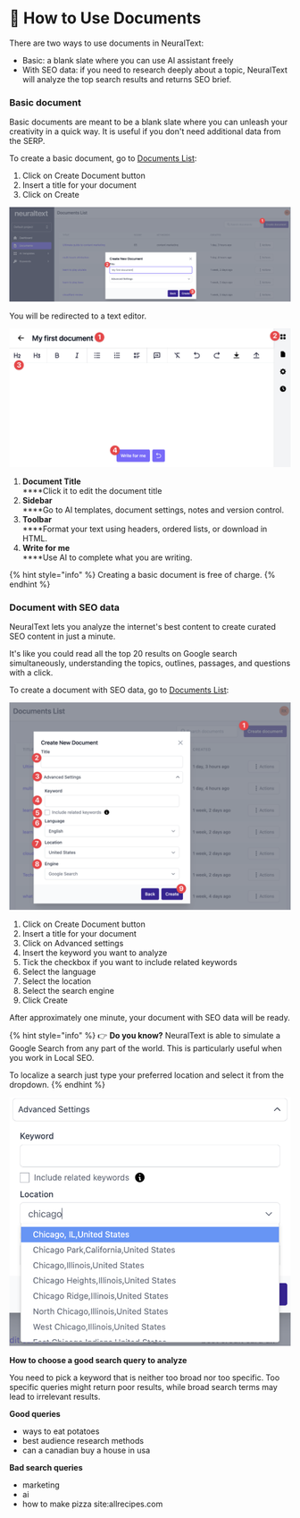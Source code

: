 # 📃 How to Use Documents

There are two ways to use documents in NeuralText:

* Basic: a blank slate where you can use AI assistant freely
* With SEO data: if you need to research deeply about a topic, NeuralText will analyze the top search results and returns SEO brief.

### Basic document

Basic documents are meant to be a blank slate where you can unleash your creativity in a quick way. It is useful if you don't need additional data from the SERP.

To create a basic document, go to [Documents List](https://app.neuraltext.com/documents):

1. Click on Create Document button
2. Insert a title for your document
3. Click on Create

![](<../../.gitbook/assets/CleanShot 2022-06-23 at 12.38.48@2x.png>)

You will be redirected to a text editor.

![](<../../.gitbook/assets/CleanShot 2022-06-23 at 12.39.53@2x.png>)

1. **Document Title**\
   ****Click it to edit the document title
2. **Sidebar**\
   ****Go to AI templates, document settings, notes and version control.
3. **Toolbar**\
   ****Format your text using headers, ordered lists, or download in HTML.
4. **Write for me**\
   ****Use AI to complete what you are writing.

{% hint style="info" %}
Creating a basic document is free of charge.
{% endhint %}

### Document with SEO data

NeuralText lets you analyze the internet's best content to create curated SEO content in just a minute.

It's like you could read all the top 20 results on Google search simultaneously, understanding the topics, outlines, passages, and questions with a click.

To create a document with SEO data, go to [Documents List](https://app.neuraltext.com/documents):&#x20;

![](<../../.gitbook/assets/CleanShot 2022-06-23 at 12.50.25@2x.png>)

1. Click on Create Document button
2. Insert a title for your document
3. Click on Advanced settings
4. Insert the keyword you want to analyze
5. Tick the checkbox if you want to include related keywords
6. Select the language
7. Select the location
8. Select the search engine
9. Click Create

After approximately one minute, your document with SEO data will be ready.

{% hint style="info" %}
👉 **Do you know?** NeuralText is able to simulate a Google Search from any part of the world. This is particularly useful when you work in Local SEO.

To localize a search just type your preferred location and select it from the dropdown.
{% endhint %}

![](<../../.gitbook/assets/CleanShot 2022-06-23 at 12.56.10@2x.png>)

**How to choose a good search query to analyze**

You need to pick a keyword that is neither too broad nor too specific. Too specific queries might return poor results, while broad search terms may lead to irrelevant results.

**Good queries**

* ways to eat potatoes
* best audience research methods
* can a canadian buy a house in usa

**Bad search queries**

* marketing
* ai
* how to make pizza site:allrecipes.com

